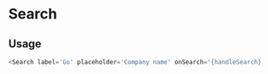 # Search

## Usage

```javascript
<Search label='Go' placeholder='Company name' onSearch='{handleSearch}' />
```
